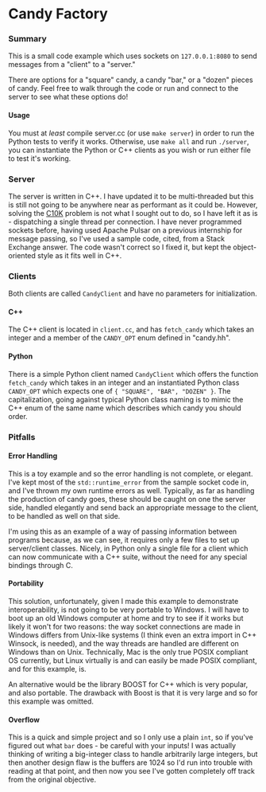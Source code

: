 # Candy Factory 

### Summary

This is a small code example which uses sockets on `127.0.0.1:8080` to send messages from a "client" to a "server."

There are options for a "square" candy, a candy "bar," or a "dozen" pieces of candy. Feel free to walk through the code or run and connect to the server to see what these options do!

#### Usage

You must at *least* compile server.cc (or use `make server`) in order to run the Python tests to verify it works. Otherwise, use `make all` and run `./server`, you can instantiate the Python or C++ clients as you wish or run either file to test it's working.

### Server

The server is written in C++. I have updated it to be multi-threaded but this is still not going to be anywhere near as performant as it could be. However, solving the [C10K](http://www.kegel.com/c10k.html) problem is not what I sought out to do, so I have left it as is - dispatching a single thread per connection. I have never programmed sockets before, having used Apache Pulsar on a previous internship for message passing, so I've used a sample code, cited, from a Stack Exchange answer. The code wasn't correct so I fixed it, but kept the object-oriented style as it fits well in C++.

### Clients 

Both clients are called `CandyClient` and have no parameters for initialization.

#### C++

The C++ client is located in `client.cc`, and has `fetch_candy` which takes an integer and a member of the `CANDY_OPT` enum defined in "candy.hh". 

#### Python

There is a simple Python client named `CandyClient` which offers the function `fetch_candy` which takes in an integer and an instantiated Python class `CANDY_OPT` which expects one of `{ "SQUARE", "BAR", "DOZEN" }`. The capitalization, going against typical Python class naming is to mimic the C++ enum of the same name which describes which candy you should order. 

### Pitfalls

#### Error Handling 

This is a toy example and so the error handling is not complete, or elegant. I've kept most of the `std::runtime_error` from the sample socket code in, and I've thrown my own runtime errors as well. Typically, as far as handling the production of candy goes, these should be caught on one the server side, handled elegantly and send back an appropriate message to the client, to be handled as well on that side. 

I'm using this as an example of a way of passing information between programs because, as we can see, it requires only a few files to set up server/client classes. Nicely, in Python only a single file for a client which can now communicate with a C++ suite, without the need for any special bindings through C. 

#### Portability 

This solution, unfortunately, given I made this example to demonstrate interoperability, is not going to be very portable to Windows. I will have to boot up an old Windows computer at home and try to see if it works but likely it won't for two reasons: the way socket connections are made in Windows differs from Unix-like systems (I think even an extra import in C++ Winsock, is needed), and the way threads are handled are different on Windows than on Unix. Technically, Mac is the only true POSIX compliant OS currently, but Linux virtually is and can easily be made POSIX compliant, and for this example, is. 

An alternative would be the library BOOST for C++ which is very popular, and also portable. The drawback with Boost is that it is very large and so for this example was omitted.

#### Overflow 

This is a quick and simple project and so I only use a plain `int`, so if you've figured out what `bar` does - be careful with your inputs! I was actually thinking of writing a big-integer class to handle arbitrarily large integers, but then another design flaw is the buffers are 1024 so I'd run into trouble with reading at that point, and then now you see I've gotten completely off track from the original objective.